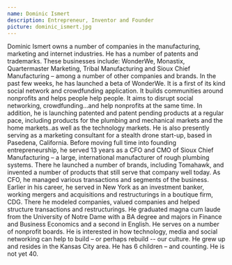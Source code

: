 ```yaml
---
name: Dominic Ismert
description: Entrepreneur, Inventor and Founder
picture: dominic_ismert.jpg 
---
```

Dominic Ismert owns a number of companies in the manufacturing, marketing and internet industries. He has a number of patents and trademarks. These businesses include: WonderWe, Monastix, Quartermaster Marketing, Tribal Manufacturing and Sioux Chief Manufacturing – among a number of other companies and brands.
In the past few weeks, he has launched a beta of WonderWe. It is a first of its kind social network and crowdfunding application. It builds communities around nonprofits and helps people help people. It aims to disrupt social networking, crowdfunding...and help nonprofits at the same time.
In addition, he is launching patented and patent pending products at a regular pace, including products for the plumbing and mechanical markets and the home markets..as well as the technology markets.
He is also presently serving as a marketing consultant for a stealth drone start-up, based in Pasedena, California.
Before moving full time into founding entrepreneurship, he served 13 years as a CFO and CMO of Sioux Chief Manufacturing – a large, international manufacturer of rough plumbing systems. There he launched a number of brands, including Tomahawk, and invented a number of products that still serve that company well today. As CFO, he managed various transactions and segments of the business.
Earlier in his career, he served in New York as an investment banker, working mergers and acquisitions and restructurings in a boutique firm, CDG. There he modeled companies, valued companies and helped structure transactions and restructurings.
He graduated magna cum laude from the University of Notre Dame with a BA degree and majors in Finance and Business Economics and a second in English.
He serves on a number of nonprofit boards. He is interested in how technology, media and social networking can help to build – or perhaps rebuild -- our culture.
He grew up and resides in the Kansas City area. He has 6 children – and counting. He is not yet 40.